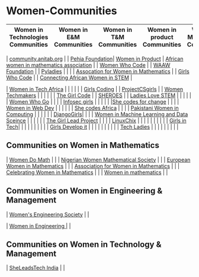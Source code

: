 # Women-Communities

|   Women in Technologies Communities   |  Women in E&M Communities    |  Women in T&M Communities    |  Women in product Communities   | Women in Mathematics Communities   | Women in S&M Communities  | Women who code  | Women in consulting Communities  | Generic women Communities |
|--------------|--------------|---------------|---------------|-------------|-------------|-------------|-------------|--------------|

| [community.anitab.org](https://community.anitab.org/) | |  [Pehia Foundation](https://pehia.org/)| [Women in Product](https://www.womenpm.org/) | [African women in mathematics association](http://africanwomeninmath.org/) | | [Women Who Code](https://www.womenwhocode.com/) |   | [WAAW Foundation](http://waawfoundation.org/)   |
| [Pyladies](https://www.pyladies.com/) |  |  |  | [Assocation for Women in Mathematics](https://awm-math.org)  |   |  [Girls Who Code](https://girlswhocode.com/)  |   | [Connecting African Women in STEM](https://connectingafricanwomeninstem.org/) |

| [Women in Tech Africa](http://www.womenintechafrica.com/) |   |  |  |  |  | [Girls Coding](http://www.girlscoding.com.ng/)  |   | [ProjectCSgirls](https://www.projectcsgirls.com/) |
| [Women Techmakers](https://www.womentechmakers.com/) |  |  |   |   |   |  [The Girl Code](https://thegirlcode.co/index.html) |   | [SHEROES](https://sheroes.com/)  |
| [Ladies Love STEM](https://ladieslovestem.com/) |  |  |  |  |   | [Women Who Go](https://www.womenwhogo.org/) | | |
| [Infosec girls](https://www.infosecgirls.in/) |  |  |  |  |   |[She codes for change](http://shecodesforchange.org/) |   |   |
| [Women in Web Dev](https://womeninwebdev.com/) |  |  |  |  |  | [She codes Africa](https://medium.com/shecodeafrica) |   |   |
| [Pakistani Women in Computing](https://pwic.org/) |  |  |  |  |   | [DjangoGirls](https://djangogirls.org/)|   |   |
| [Women in Machine Learning and Data Sceince](http://wimlds.org/) |  |  |  |  |   | [The Girl Lead Project](https://www.thegirlleadproject.org/) |   |   |
| [LinuxChix](https://www.linuxchix.org/) |  |  |  |  |   |  |   |   |
| [Girls in Tech](https://girlsintech.org/)|  |  |  |  |   |  |   |   |
| [Girls Develop it](https://www.girldevelopit.com/)  |   |   |   |    |    |    |    |    |
| [Tech Ladies](https://www.hiretechladies.com/) |   |    |    |   |    |    |    |     |

## Communities on Women in Mathematics 

| [Women Do Math](https://www.womendomath.org/) | | 
| [Nigerian Women Mathematical Society](http://www.nigerianwomeninmaths.org/) | |
| [European Women in Mathematics](https://www.europeanwomeninmaths.org) | | 
| [Association for Women in Mathematics](https://awm-math.org/) | |
| [Celebrating Women in Mathematics](https://may12.womeninmaths.org/) | |
| [Women in mathematics](http://womeninmath.net/) | |


## Communities on Women in Engineering & Management
| [Women's Engineering Society](https://www.wes.org.uk/) | |

| [Women in Engineering ](https://www.womeng.org/) | |


## Communities on Women in Technology & Management
| [SheLeadsTech India](https://sheleadstechin.splashthat.com/) | |



